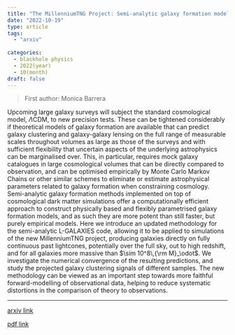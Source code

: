 ```yaml
---
title: "The MillenniumTNG Project: Semi-analytic galaxy formation models on the past lightcone"
date: "2022-10-19"
type: article
tags:
  - "arxiv"
  
categories:
  - blackhole physics
  - 2022(year)
  - 10(month)
draft: false
---
```

> First author: Monica Barrera

 Upcoming large galaxy surveys will subject the standard cosmological model,
$\Lambda$CDM, to new precision tests. These can be tightened considerably if
theoretical models of galaxy formation are available that can predict galaxy
clustering and galaxy-galaxy lensing on the full range of measurable scales
throughout volumes as large as those of the surveys and with sufficient
flexibility that uncertain aspects of the underlying astrophysics can be
marginalised over. This, in particular, requires mock galaxy catalogues in
large cosmological volumes that can be directly compared to observation, and
can be optimised empirically by Monte Carlo Markov Chains or other similar
schemes to eliminate or estimate astrophysical parameters related to galaxy
formation when constraining cosmology. Semi-analytic galaxy formation methods
implemented on top of cosmological dark matter simulations offer a
computationally efficient approach to construct physically based and flexibly
parametrised galaxy formation models, and as such they are more potent than
still faster, but purely empirical models. Here we introduce an updated
methodology for the semi-analytic L-GALAXIES code, allowing it to be applied to
simulations of the new MillenniumTNG project, producing galaxies directly on
fully continuous past lightcones, potentially over the full sky, out to high
redshift, and for all galaxies more massive than $\sim 10^8\,{\rm M}_\odot$. We
investigate the numerical convergence of the resulting predictions, and study
the projected galaxy clustering signals of different samples. The new
methodology can be viewed as an important step towards more faithful
forward-modelling of observational data, helping to reduce systematic
distortions in the comparison of theory to observations.

---
[arxiv link](http://arxiv.org/abs/2210.10419v1)

[pdf link](http://arxiv.org/pdf/2210.10419v1)